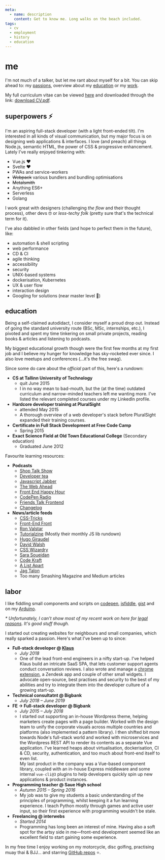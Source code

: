 ```yaml
---
meta:
  - name: description
    content: Get to know me. Long walks on the beach included.
tags:
  - cv
  - employment
  - history
  - education
---
```


# me

I'm not much of a talker, but let me rant about myself for a bit. You can skip ahead to:
my [passions](#superpowers-%E2%9A%A1), overview about my [education](#education) or my [work](#labor).

My full curriculum vitae can be viewed [here](/cv/) and downloaded through the link: [download CV.pdf](/assets/cv/CV-Andreas-Johan-Virkus.pdf).

## superpowers ⚡

I'm an aspiring full-stack developer (with a light front-ended tilt). I'm interested in all kinds of visual communication, but my major focus is on designing web applications & interfaces. I love (and preach) all things Node.js, semantic HTML, the power of CSS & progressive enhancement.\
Lately I've really enjoyed tinkering with:
- Vue.js ♥
- Svelte ♥
- PWAs and service-workers
- ~~Webpack~~ various bundlers and bundling optimisations
- ~~Metalsmith~~
- Anything ES6+
- Serverless
- Golang

I work great with designers (challenging _the flow_ and their thought process),
other devs 🤓 or _less-techy folk_ (pretty sure that's the technical term for it).

I've also dabbled in other fields (and hope to perfect them in the future), like:
- automation & shell scripting
- web performance
- CD & CI
- agile thinking
- accessibility
- security
- UNIX-based systems
- dockerisation, Kubernetes
- UX & user flow
- interaction design
- Googling for solutions (near master level 💯)

## education

Being a self-claimed autodidact, I consider myself a proud drop out. Instead
of going the standard university route (BSc, MSc, internships, etc.), I pivoted and spent
my time tinkering on small private projects, reading books & articles and listening to podcasts.

My biggest educational growth though were the first few months at my first job
and I believe my hunger for knowledge has sky-rocketed ever since. I also love
meetups and conferences (...it's the free swag).

Since some do care about the _official_ part of this, here's a rundown:
- **CS at Tallinn University of Technology**
    - quit June 2015
    - I in no way mean to bad-mouth, but the (at the time) outdated curriculum and narrow-minded teachers left me wanting more. I've listed the relevant completed
    courses under my LinkedIn profile.
- **Hardcore developer training at PluralSight**
    - attended May 2015
    - A thorough overview of a web developer's stack before PluralSight expanded
    their training courses.
- **Certificate in Full Stack Development at Free Code Camp**
    - Spring 2015
- **Exact Science Field at Old Town Educational College** (Secondary education)
    - Graduated June 2012

Favourite learning resources:
- **Podcasts**
    - [Shop Talk Show](http://shoptalkshow.com/)
    - [Developer tea](https://spec.fm/podcasts/developer-tea)
    - [Javascript Jabber](http://devchat.tv/js-jabber/picks)
    - [The Web Ahead](http://5by5.tv/webahead)
    - [Front End Happy Hour](http://frontendhappyhour.com/)
    - [CodePen Radio](https://blog.codepen.io/radio/)
    - [Friends Talk Frontend](https://friendstalkfrontend.com/)
    - [Changelog](https://changelog.com/podcast)
- **News/article feeds**
    - [CSS-Tricks](https://css-tricks.com/)
    - [Front-End Front](https://frontendfront.com/)
    - [Ron Valstar](http://ronvalstar.nl/)
    - [Tutorialzine](https://tutorialzine.com/feed) (Mostly their monthly JS lib rundown)
    - [Hugo Giraudel](http://hugogiraudel.com/)
    - [David Walsh](https://davidwalsh.name/)
    - [CSS Wizardry](https://csswizardry.com/)
    - [Sara Soueidan](https://sarasoueidan.com/)
    - [Code Kraft](https://abdulapopoola.com/)
    - [A List Apart](https://alistapart.com/)
    - [Jag Talon](https://www.jagtalon.com/)
    - Too many Smashing Magazine and Medium articles

## labor

I like fiddling small components and scripts on [codepen](https://codepen.io/ajv/pens/popular), [jsfiddle](https://jsfiddle.net/user/andreasvirkus/fiddles/), [gist](https://gist.github.com/andreasvirkus/) and on my [Arduino](https://github.com/andreasvirkus).

_* Unfortunately, I can't show most of my recent work on here for [legal reasons](https://en.wikipedia.org/wiki/Non-disclosure_agreement).
It's good stuff though._

I started out creating websites for neighbours and small companies, which really sparked a passion. Here's what I've been up to since:
- **Full-stack developer @ [Klaus](https://klausapp.com?utm_source=andreasvirkus.me)**
    - _July 2018_
    - One of the lead front-end engineers in a nifty start-up. I've helped Klaus build an intricate SaaS SPA, that lets customer support agents conduct conversation reviews. I also wrote and manage a [chrome extension](https://chrome.google.com/webstore/detail/klaus/kpkjfbkkjolmhnjpcmfmgleobfkakejj?utm_source=andreasvirkus.me), a Zendesk app and couple of other small widgets. I advocate open-source, best practises and security to the best of my abilities and try to integrate them into the developer culture of a growing start-up.
- **Technical consultatnt @ Bigbank**
    - _July 2018 – June 2019_
- **FE -> Full-stack developer @ Bigbank**
    - _July 2015 – July 2018_
    - I started out supporting an in-house Wordpress theme, helping marketers create pages
    with a page builder. Worked with the design team to unify the corporate visuals
    across multiple countries and platforms (also implemented a pattern library).
    I then shifted bit more towards Node's full-stack world and worked with microservices
    and the Wordpress REST API to render its contents as a separate Vue application.
    I've learned heaps about virtualisation, dockerisation, CI & CD, security,
    authentication, and too much about front-end itself to even list.\
    My last product in the company was a Vue-based component library, coupled with
    an in-house Express middleware and some internal `vue-cli@3` plugins to help developers
    quickly spin up new applications & product instances.
- **Programming teacher @ Saue High school**
    - _Autumn 2015 – Spring 2016_
    - My job was to give my students a basic understanding of the principles of
    programming, whilst keeping it a fun learning experience. I teach Python
    mostly through games and active user input, so their first experience
    with programming wouldn't be stale.
- **Freelancing @ interwebs**
    - _Started 2014_
    - Programming has long been an interest of mine. Having also a soft spot
    for the artsy side in me—front-end development seemed like an excellent
    field to start gaining some experience.

In my free time I enjoy working on my motorcycle, disc golfing, practising muay thai & BJJ... and starring [GitHub repos](https://github.com/andreasvirkus?tab=stars) ⭐.

